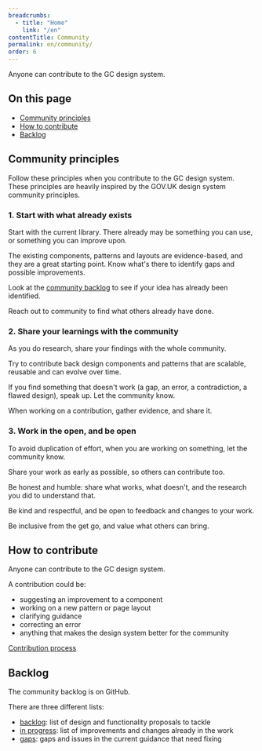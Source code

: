 ```yaml
---
breadcrumbs:
  - title: "Home"
    link: "/en"
contentTitle: Community
permalink: en/community/
order: 6
---
```


<!--Working on the community page-->

<p>Anyone can contribute to the GC design system.</p>
<h2>On this page</h2>
<ul>
 <li><a href="#principles">Community principles</a></li>
 <li><a href="#how">How to contribute</a></li>
 <li><a href="#backlog">Backlog</a></li>
</ul>

<section>
<h2 id="principles">Community principles</h2>
<p>Follow these principles when you contribute to the GC design system. These principles are heavily inspired by the GOV.UK design system community principles.</p>

<h3>1. Start with what already exists</h3>
<p>Start with the current library. There already may be something you can use, or something you can improve upon.</p>
<p>The existing components, patterns and layouts are evidence-based, and they are a great starting point. Know what's there to identify gaps and possible improvements.</p>
<p>Look at the <a href="#backlog">community backlog</a> to see if your idea has already been identified.</p>
<p>Reach out to community to find what others already have done.</p>

<h3>2. Share your learnings with the community</h3>
<p>As you do research, share your findings with the whole community.</p>
<p>Try to contribute back design components and patterns that are scalable, reusable and can evolve over time.</p>
<p>If you find something that doesn't work (a gap, an error, a contradiction, a flawed design), speak up. Let the community know.</p>
<p>When working on a contribution, gather evidence, and share it.</p>

<h3>3. Work in the open, and be open</h3>
<p>To avoid duplication of effort, when you are working on something, let the community know.</p>
<p>Share your work as early as possible, so others can contribute too.</p>
<p>Be honest and humble: share what works, what doesn't, and the research you did to understand that.</p>
<p>Be kind and respectful, and be open to feedback and changes to your work.</p>
<p>Be inclusive from the get go, and value what others can bring.</p>
</section>

<section>
<h2 id="how">How to contribute</h2>
<p>Anyone can contribute to the GC design system.</p>
<p>A contribution could be:</p>
<ul>
<li>suggesting an improvement to a component</li>
<li>working on a new pattern or page layout</li>
<li>clarifying guidance</li>
<li>correcting an error</li>
<li>anything that makes the design system better for the community</li>
</ul>
</section>
<a class="btn btn-call-to-action" href="./contribution-process">Contribution process</a>
<section>
<h2 id="backlog">Backlog</h2>
<p>The community backlog is on GitHub.</p>

<p>There are three different lists:</p>
<ul>
<li><a href="https://github.com/canada-ca/design-system-systeme-conception/projects/3">backlog</a>: list of design and functionality proposals to tackle</li>
<li><a href="https://github.com/canada-ca/design-system-systeme-conception/projects/1">in progress</a>: list of improvements and changes already in the work</li>
<li><a href="https://github.com/canada-ca/design-system-systeme-conception/projects/4">gaps</a>: gaps and issues in the current guidance that need fixing</li>
</ul>

</section>
